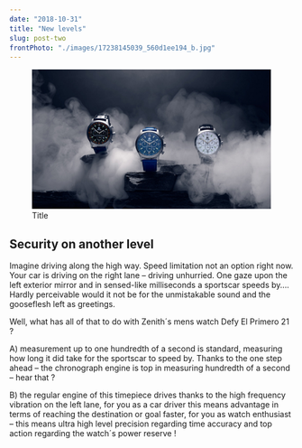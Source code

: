 ```yaml
---
date: "2018-10-31"
title: "New levels"
slug: post-two
frontPhoto: "./images/17238145039_560d1ee194_b.jpg"
---
```


<!-- markdownlint-disable MD033 -->


<figure class="figure">
    <img src="./images/17238145039_560d1ee194_b.jpg" alt="Title"/>
    <figcaption class="figure__caption">Title</figcaption>
</figure>

## Security on another level
Imagine driving along the high way. Speed limitation not an option right now. Your car is driving on the right lane – driving unhurried. One gaze upon the left exterior mirror and in sensed-like milliseconds a sportscar speeds by…. Hardly perceivable would it not be for the unmistakable sound and the gooseflesh left as greetings.

Well, what has all of that to do with Zenith´s mens watch Defy El Primero 21 ?

A) measurement up to one hundredth of a second is standard, measuring how long it did take for the sportscar to speed by. Thanks to the one step ahead – the chronograph engine is top in measuring hundredth of a second – hear that ?

B) the regular engine of this timepiece drives thanks to the high frequency vibration on the left lane, for you as a car driver this means advantage in terms of reaching the destination or goal faster, for you as watch enthusiast – this means ultra high level precision regarding time accuracy and top action regarding the watch´s power reserve !